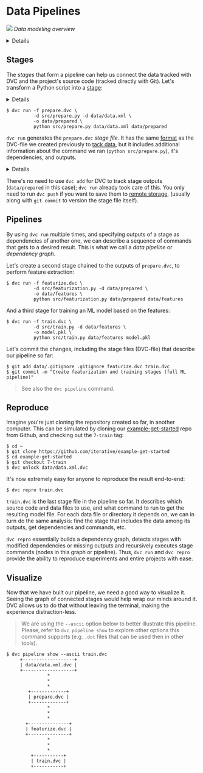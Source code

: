 # Data Pipelines

![](/img/example-flow-2x.png) _Data modeling overview_

<details>

### 👉 Expand to prepare the project

If you just followed through the
[versioning](/doc/tutorials/get-started/data-versioning) page, cleanup any
uncommitted changes with:

```dvc
$ git reset --hard
$ dvc checkout
```

Otherwise, get the project from Github with:

```dvc
$ git clone https://github.com/iterative/example-get-started
$ cd example-get-started
$ git checkout 4-update-data
$ dvc pull
```

</details>

## Stages

The _stages_ that form a pipeline can help us connect the data tracked with DVC
and the project's source code (tracked directly with Git). Let's transform a
Python script into a [stage](/doc/command-reference/run):

<details>

### 👉 Expand to download example code

Let's first get some code to work with:

```dvc
$ wget https://code.dvc.org/get-started/code.zip
$ unzip code.zip
$ rm -f code.zip
$ ls src
evaluate.py  featurization.py  prepare.py  requirements.txt  train.py
```

Now let's install the requirements:

> We **strongly** recommend creating a
> [virtual environment](https://packaging.python.org/tutorials/installing-packages/#creating-virtual-environments)
> first.

```dvc
$ pip install -r src/requirements.txt
```

Optionally, commit the progress with Git.

</details>

```dvc
$ dvc run -f prepare.dvc \
          -d src/prepare.py -d data/data.xml \
          -o data/prepared \
          python src/prepare.py data/data.xml data/prepared
```

`dvc run` generates the `prepare.dvc` _stage file_. It has the same
[format](/doc/user-guide/dvc-file-format) as the DVC-file we created previously
to [tack data](/doc/tutorials/get-started/data-versioning#tracking-data), but it
includes additional information about the command we ran
(`python src/prepare.py`), it's <abbr>dependencies</abbr>, and
<abbr>outputs</abbr>.

<details>

### Expand to see what happened internally

The command options used above mean the following:

- `-f prepare.dvc` specifies a name for the stage file. It's optional but we
  recommend using it to make your project structure more readable.

- `-d src/prepare.py` and `-d data/data.xml` mean that the stage depends on
  these files to work. Notice that the source code itself is marked as a
  dependency. If any of these files change later, DVC will know that this stage
  needs to be [reproduced](#reproduce).

- `-o data/prepared` specifies an output directory for this script, which writes
  two files in it. This is how the <abbr>workspace</abbr> should look like now:

  ```diff
      .
      ├── data
      │   ├── data.xml
      │   ├── data.xml.dvc
  +   │   └── prepared
  +   │       ├── test.tsv
  +   │       └── train.tsv
  +   ├── prepare.dvc
      └── src
          ├── ...
  ```

- The last line, `python src/prepare.py ...`, is the command to run in this
  stage, and it's saved to the stage file, as shown below.

The resulting import stage `prepare.dvc` contains all of the information above:

```yaml
cmd: python src/prepare.py data/data.xml data/prepared
deps:
  - md5: 1a18704abffac804adf2d5c4549f00f7
    path: src/prepare.py
  - md5: a304afb96060aad90176268345e10355
    path: data/data.xml
outs:
  - md5: 6836f797f3924fb46fcfd6b9f6aa6416.dir
    path: data/prepared
    cache: true
```

</details>

There's no need to use `dvc add` for DVC to track stage outputs (`data/prepared`
in this case); `dvc run` already took care of this. You only need to run
`dvc push` if you want to save them to
[remote storage](/doc/tutorials/get-started/data-versioning#remote-storage),
(usually along with `git commit` to version the stage file itself).

## Pipelines

By using `dvc run` multiple times, and specifying <abbr>outputs</abbr> of a
stage as <abbr>dependencies</abbr> of another one, we can describe a sequence of
commands that gets to a desired result. This is what we call a _data pipeline_
or _dependency graph_.

Let's create a second stage chained to the outputs of `prepare.dvc`, to perform
feature extraction:

```dvc
$ dvc run -f featurize.dvc \
          -d src/featurization.py -d data/prepared \
          -o data/features \
          python src/featurization.py data/prepared data/features
```

And a third stage for training an ML model based on the features:

```dvc
$ dvc run -f train.dvc \
          -d src/train.py -d data/features \
          -o model.pkl \
          python src/train.py data/features model.pkl
```

Let's commit the changes, including the stage files (DVC-file) that describe our
pipeline so far:

```dvc
$ git add data/.gitignore .gitignore featurize.dvc train.dvc
$ git commit -m "Create featurization and training stages (full ML pipeline)"
```

> See also the `dvc pipeline` command.

## Reproduce

Imagine you're just cloning the <abbr>repository</abbr> created so far, in
another computer. This can be simulated by cloning our
[example-get-started](https://github.com/iterative/example-get-started) repo
from Github, and checking out the `7-train` tag:

```dvc
$ cd ~
$ git clone https://github.com/iterative/example-get-started
$ cd example-get-started
$ git checkout 7-train
$ dvc unlock data/data.xml.dvc
```

It's now extremely easy for anyone to reproduce the result end-to-end:

```dvc
$ dvc repro train.dvc
```

`train.dvc` is the last stage file in the pipeline so far. It describes which
source code and data files to use, and what command to run to get the resulting
model file. For each data file or directory it depends on, we can in turn do the
same analysis: find the stage that includes the data among its outputs, get
dependencies and commands, etc.

`dvc repro` essentially builds a dependency graph, detects stages with modified
dependencies or missing outputs and recursively executes stage commands (nodes
in this graph or pipeline). Thus, `dvc run` and `dvc repro` provide the ability
to reproduce experiments and entire <abbr>projects</abbr> with ease.

## Visualize

Now that we have built our pipeline, we need a good way to visualize it. Seeing
the graph of connected stages would help wrap our minds around it. DVC allows us
to do that without leaving the terminal, making the experience distraction-less.

> We are using the `--ascii` option below to better illustrate this pipeline.
> Please, refer to `dvc pipeline show` to explore other options this command
> supports (e.g. `.dot` files that can be used then in other tools).

```dvc
$ dvc pipeline show --ascii train.dvc
     +-------------------+
     | data/data.xml.dvc |
     +-------------------+
               *
               *
               *
        +-------------+
        | prepare.dvc |
        +-------------+
               *
               *
               *
       +---------------+
       | featurize.dvc |
       +---------------+
               *
               *
               *
         +-----------+
         | train.dvc |
         +-----------+
```
